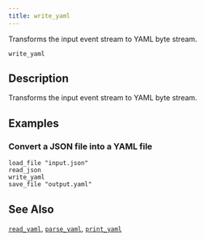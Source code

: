 ```yaml
---
title: write_yaml
---
```


Transforms the input event stream to YAML byte stream.

```tql
write_yaml
```

## Description

Transforms the input event stream to YAML byte stream.

## Examples

### Convert a JSON file into a YAML file

```tql
load_file "input.json"
read_json
write_yaml
save_file "output.yaml"
```

## See Also

[`read_yaml`](/reference/operators/read_yaml),
[`parse_yaml`](/reference/functions/parse_yaml),
[`print_yaml`](/reference/functions/print_yaml)
